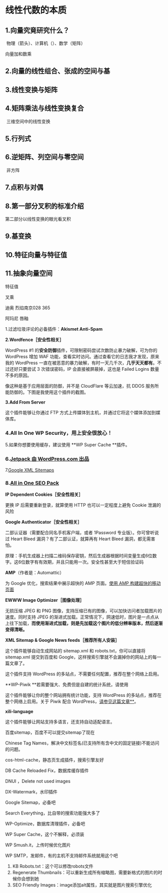 # 线性代数的本质  

## 1.向量究竟研究什么？  

​	物理（箭头）、计算机（）、数学（矩阵）

向量加和数乘

## 2.向量的线性组合、张成的空间与基  





## 3.线性变换与矩阵  



## 4.矩阵乘法与线性变换复合  



​	三维空间中的线性变换

## 5.行列式  



## 6.逆矩阵、列空间与零空间  



​	非方阵

## 7.点积与对偶  



## 8.第一部分叉积的标准介绍  



   第二部分以线性变换的眼光看叉积

## 9.基变换  



## 10.特征向量与特征值  



## 11.抽象向量空间  





特征值

叉乘









迪奥 烈焰南京028  365

阿玛尼 唇釉









1.过滤垃圾评论的必备插件：**Akismet Anti-Spam**

**2.Wordfence［安全性相关］**

WordPress #1 的**安全防御**插件，可限制密码尝试次数防止暴力破解，可为你的 WordPress 增加 WAF 功能，查看实时访问。通过查看它的日志我才发现，原来我的 WordPress 一直在被恶意的暴力破解，有时一天几千次，**几乎天天都有**。不过还好只要尝试 3 次错误密码，IP 会直接被屏蔽掉，这也是 Failed Logins 数量不多的原因。

像这种是基于应用层面的防御，并不是 CloudFlare 等云加速，抗 DDOS 服务所能防御的。下图是我使用这个插件的截图。

**3.Add From Server**

这个插件能够让你通过 FTP 方式上传媒体到主机，并通过它将这个媒体添加到媒体库。

### 4.All In One WP Security，用上安全很放心！

5.如果你想要使用缓存，建议使用 **WP Super Cache **插件。

### 6.[Jetpack 由 WordPress.com 出品](http://www.oneshareworld.com/wp-admin/plugin-install.php?tab=plugin-information&plugin=jetpack&TB_iframe=true&width=600&height=550)

7.[Google XML Sitemaps](http://www.oneshareworld.com/wp-admin/plugin-install.php?tab=plugin-information&plugin=google-sitemap-generator&TB_iframe=true&width=600&height=550)

### 8.[All in One SEO Pack](http://www.oneshareworld.com/wp-admin/plugin-install.php?tab=plugin-information&plugin=all-in-one-seo-pack&TB_iframe=true&width=600&height=550)







**IP Dependent Cookies［安全性相关］**

更换 IP 后需要重新登录，就算使用 HTTP 也可以一定程度上避免 Cookie 泄漏的风险

**Google Authenticator［安全性相关］**

二部认证器（需要配合同名手机客户端，或者 1Password 专业版）。你可曾听说过 Heart Bleed 漏洞？有了二部认证，就算再有 Heart Bleed 漏洞，都无需害怕。

原理：手机生成器上扫描二维码保存密钥，然后生成器根据时间变量生成6位数字。这6位数字有有效期，并且只能用一次。安全性甚至大于短信验证码

**AMP**（作者是：Automattic）

为 Google 优化，搜索结果中展示超快的 AMP 页面。[使用 AMP 构建超快的移动页面](https://link.zhihu.com/?target=https%3A//ze3kr.com/2016/10/amp-html/)

**EWWW Image Optimizer［图像处理］**

无损压缩 JPEG 和 PNG 图像，支持压缩已有的图像，可以加快访问者加载图片的速度。同时支持 JPEG 的渐进式加载。正常情况下，网速低时，图片是一点点从上往下加载，**而使用渐进式加载，则是先加载这个图片的低分辨率版本，然后逐渐变得清晰。**

**XML Sitemap & Google News feeds［推荐所有人安装］**

这个插件能够自动生成网站的 sitemap.xml 和 robots.txt，你可以直接将 sitemap.xml 提交到百度和 Google，这样搜索引擎就不会漏掉你的网站上的每一篇文章了。

这个插件支持 WordPress 的多站点，不需要任何配置，推荐在整个网络上启用。



**WP-Piwik **若需要强大、免费但是自建的统计系统，请使用

这个插件能够让你的整个网站拥有统计功能，支持 WordPress 的多站点，推荐在整个网络上启用。关于 Piwik 配合 WordPress，[请参见这篇文章**](https://link.zhihu.com/?target=https%3A//ze3kr.com/2016/01/piwik-wordpress/)。

**xili-language**

这个插件能够让网站支持多语言，还支持自动适配语言。



百度sitemap，百度不可以提交sitemap了现在

Chinese Tag Names，解决中文标签名(已支持所有含中文的固定链接)不能访问的问题。

cos-html-cache，静态页生成插件，搜索引擎友好

DB Cache Reloaded Fix，数据库缓存插件

DNUI ，Delete not used images

DX-Watermark，水印插件

Google Sitemap，必备吧

Search Everything，比自带的搜索功能强大多了

WP-Optimize，数据库清理插件，必备吧

WP Super Cache，这个不解释，必须装

WP Smush.it，上传时候优化图片

WP SMTP，发邮件，有的主机不支持邮件系统就用这个吧

1. KB Robots.txt：这个可以修改robots文件
2. Regenerate Thumbnails：可以重新生成所有缩略图，需要新格式的图片的时候你会想到她
3. SEO Friendly Images：image添加alt属性，其实就是图片搜索引擎优化





























